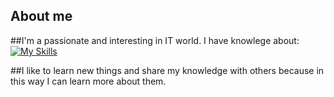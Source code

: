 ## About me
##I'm a passionate and interesting in IT world.
I have knowlege about:
[![My Skills](https://skillicons.dev/icons?i=py,java,php,js,html,css)](https://skillicons.dev)

##I like to learn new things and share my knowledge with others because in this way I can learn more about them.
